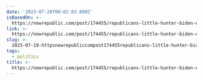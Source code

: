 ```yaml
---
date: '2023-07-20T00:02:03.000Z'
isBasedOn: >-
  https://newrepublic.com/post/174455/republicans-little-hunter-biden-evidence-shared-nudes-instead
link: >-
  https://newrepublic.com/post/174455/republicans-little-hunter-biden-evidence-shared-nudes-instead
slug: >-
  2023-07-19-httpsnewrepubliccompost174455republicans-little-hunter-biden-evidence-shared-nudes-instead
tags:
  - politics
title: >-
  https://newrepublic.com/post/174455/republicans-little-hunter-biden-evidence-shared-nudes-instead
---
```


